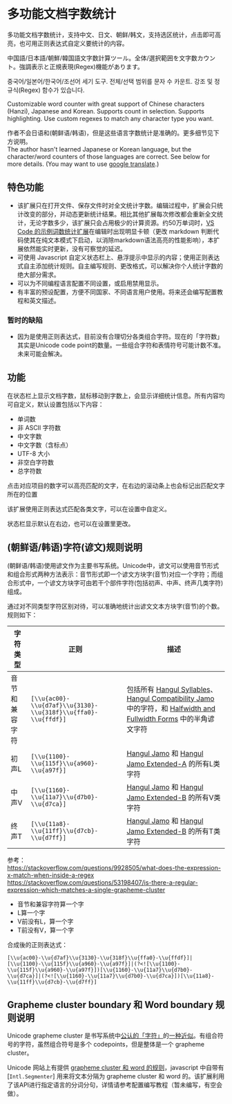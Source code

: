 # 多功能文档字数统计

多功能文档字数统计，支持中文、日文、朝鲜/韩文，支持选区统计，点击即可高亮，也可用正则表达式自定义要统计的内容。

中国語/日本語/朝鮮/韓国語文字数計算ツール。全体/選択範囲を文字数カウント。強調表示と正規表現(Regex)機能があります。

중국어/일본어/한국어/조선어 세기 도구. 전체/선택 범위를 문자 수 카운트. 강조 및 정규식(Regex) 함수가 있습니다.

Customizable word counter with great support of Chinese characters (Hanzi), Japanese and Korean. Supports count in selection. Supports highlighting. Use custom regexes to match any character type you want.

作者不会日语和(朝鲜语/韩语)，但是这些语言字数统计是准确的。更多细节见下方说明。\
The author hasn't learned Japanese or Korean language, but the character/word counters of those languages are correct. See below for more details. (You may want to use [google translate](https://translate.google.com/).)

## 特色功能

- 该扩展只在打开文件、保存文件时对全文统计字数。编辑过程中，扩展会只统计改变的部分，并动态更新统计结果。相比其他扩展每次修改都会重新全文统计，无论字数多少，该扩展只会占用极少的计算资源。约50万单词时，[VS Code 的示例词数统计扩展](https://marketplace.visualstudio.com/items?itemName=ms-vscode.wordcount)在编辑时出现明显卡顿（更改 markdown 判断代码使其在纯文本模式下启动，以消除markdown语法高亮的性能影响），本扩展依然能实时更新，没有可察觉的延迟。
- 可使用 Javascript 自定义状态栏上、悬浮提示中显示的内容；使用正则表达式自主添加统计规则。自主编写规则、更改格式，可以解决你个人统计字数的绝大部分需求。
- 可以为不同编程语言配置不同设置，或启用禁用显示。
- 有丰富的预设配置，方便不同国家、不同语言用户使用。将来还会编写配置教程和英文描述。

### 暂时的缺陷

- 因为是使用正则表达式，目前没有合理切分各类组合字符。现在的「字符数」其实是Unicode code point的数量。一些组合字符和表情符号可能计数不准。未来可能会解决。

## 功能

在状态栏上显示文档字数，鼠标移动到字数上，会显示详细统计信息。所有内容均可自定义，默认设置包括以下内容：

- 单词数
- 非 ASCII 字符数
- 中文字数
- 中文字数（含标点）
- UTF-8 大小
- 非空白字符数
- 总字符数

点击对应项目的数字可以高亮匹配的文字，在右边的滚动条上也会标记出匹配文字所在的位置

该扩展使用正则表达式匹配各类文字，可以在设置中自定义。

状态栏显示默认在右边，也可以在设置里更改。

## (朝鲜语/韩语)字符(谚文)规则说明

(朝鲜语/韩语)使用谚文作为主要书写系统。Unicode中，谚文可以使用音节形式和组合形式两种方法表示：音节形式即一个谚文方块字(音节)对应一个字符；而组合形式中，一个谚文方块字可由若干个部件字符(包括初声、中声、终声几类字符)组成。

通过对不同类型字符区别对待，可以准确地统计出谚文文本方块字(音节)的个数。规则如下：

|字符类型|正则|描述|
|-|-|-|
|音节和兼容字符|`[\\u{ac00}-\\u{d7af}\\u{3130}-\\u{318f}\\u{ffa0}-\\u{ffdf}]`|包括所有 [Hangul Syllables](https://en.wikipedia.org/wiki/Hangul_Syllables)、[Hangul Compatibility Jamo](https://en.wikipedia.org/wiki/Hangul_Compatibility_Jamo) 中的字符，和 [Halfwidth and Fullwidth Forms](https://en.wikipedia.org/wiki/Halfwidth_and_Fullwidth_Forms_(Unicode_block)) 中的半角谚文字符|
|初声L|`[\\u{1100}-\\u{115f}\\u{a960}-\\u{a97f}]`|[Hangul Jamo](https://en.wikipedia.org/wiki/Hangul_Jamo_(Unicode_block)) 和 [Hangul Jamo Extended-A](https://en.wikipedia.org/wiki/Hangul_Jamo_Extended-A) 的所有L类字符|
|中声V|`[\\u{1160}-\\u{11a7}\\u{d7b0}-\\u{d7ca}]`|[Hangul Jamo](https://en.wikipedia.org/wiki/Hangul_Jamo_(Unicode_block)) 和 [Hangul Jamo Extended-B](https://en.wikipedia.org/wiki/Hangul_Jamo_Extended-B) 的所有V类字符|
|终声T|`[\\u{11a8}-\\u{11ff}\\u{d7cb}-\\u{d7ff}]`|[Hangul Jamo](https://en.wikipedia.org/wiki/Hangul_Jamo_(Unicode_block)) 和 [Hangul Jamo Extended-B](https://en.wikipedia.org/wiki/Hangul_Jamo_Extended-B) 的所有T类字符|

参考：\
<https://stackoverflow.com/questions/9928505/what-does-the-expression-x-match-when-inside-a-regex>\
<https://stackoverflow.com/questions/53198407/is-there-a-regular-expression-which-matches-a-single-grapheme-cluster>

- 音节和兼容字符算一个字
- L算一个字
- V前没有L，算一个字
- T前没有V，算一个字

合成後的正则表达式：

`[\\u{ac00}-\\u{d7af}\\u{3130}-\\u{318f}\\u{ffa0}-\\u{ffdf}]|[\\u{1100}-\\u{115f}\\u{a960}-\\u{a97f}]|(?<![\\u{1100}-\\u{115f}\\u{a960}-\\u{a97f}])[\\u{1160}-\\u{11a7}\\u{d7b0}-\\u{d7ca}]|(?<![\\u{1160}-\\u{11a7}\\u{d7b0}-\\u{d7ca}])[\\u{11a8}-\\u{11ff}\\u{d7cb}-\\u{d7ff}]`

## Grapheme cluster boundary 和 Word boundary 规则说明

Unicode grapheme cluster 是书写系统中[公认的「字符」](http://utf8everywhere.org/#characters)的[一种近似](https://unicode.org/reports/tr29/)。有组合符号的字符，虽然组合符号是多个 codepoints，但是整体是一个 grapheme cluster。

Unicode 网站上有提供 [grapheme cluster 和 word 的规则](https://unicode.org/reports/tr29/)，javascript 中自带有 [`Intl.Segmenter`] 用来将文本分隔为 grapheme cluster 和 word 的。该扩展利用了该API进行指定语言的分词分句，详情请参考配置编写教程（暂未编写，有空会做）。
